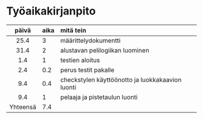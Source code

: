 # Työaikakirjanpito

| päivä | aika | mitä tein |
|:------:|:----|:------|
| 25.4 | 3 | määrittelydokumentti |
| 31.4 | 2 | alustavan pelilogiikan luominen |
| 1.4 | 1 | testien aloitus|
| 2.4 | 0.2 | perus testit pakalle |
| 9.4 | 0.4 | checkstylen käyttöönotto ja luokkakaavion luonti |
| 9.4 | 1 | pelaaja ja pistetaulun luonti |
| Yhteensä | 7.4 | |
